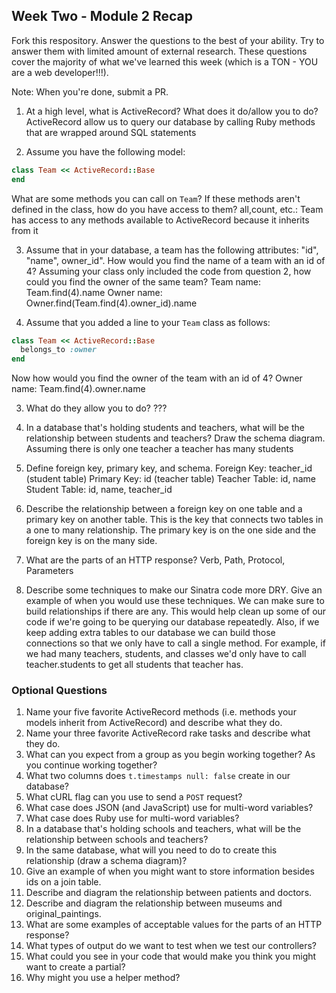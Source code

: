 ## Week Two - Module 2 Recap

Fork this respository. Answer the questions to the best of your ability. Try to answer them with limited amount of external research. These questions cover the majority of what we've learned this week (which is a TON - YOU are a web developer!!!). 

Note: When you're done, submit a PR. 

1. At a high level, what is ActiveRecord? What does it do/allow you to do?
ActiveRecord allow us to query our database by calling Ruby methods that are wrapped around SQL statements

2. Assume you have the following model:

```ruby
class Team << ActiveRecord::Base
end
```

What are some methods you can call on `Team`? If these methods aren't defined in the class, how do you have access to them?
all,count, etc.: Team has access to any methods available to ActiveRecord because it inherits from it

3. Assume that in your database, a team has the following attributes: "id", "name", owner_id". How would you find the name of a team with an id of 4? Assuming your class only included the code from question 2, how could you find the owner of the same team?
Team name: Team.find(4).name
Owner name: Owner.find(Team.find(4).owner_id).name 



4. Assume that you added a line to your `Team` class as follows:

```ruby
class Team << ActiveRecord::Base
  belongs_to :owner
end
```

Now how would you find the owner of the team with an id of 4?
Owner name: Team.find(4).owner.name

3. What do they allow you to do?
???
7. In a database that's holding students and teachers, what will be the relationship between students and teachers? Draw the schema diagram.
Assuming there is only one teacher a teacher has many students
8. Define foreign key, primary key, and schema.
Foreign Key: teacher_id (student table)
Primary Key: id (teacher table)
Teacher Table: id, name
Student Table: id, name, teacher_id

9. Describe the relationship between a foreign key on one table and a primary key on another table.
This is the key that connects two tables in a one to many relationship. The primary key is on the one side and the foreign key is on the many side.
10. What are the parts of an HTTP response?
Verb, Path, Protocol, Parameters
11. Describe some techniques to make our Sinatra code more DRY. Give an example of when you would use these techniques.
We can make sure to build relationships if there are any. This would help clean up some of our code if we're going to be querying our database repeatedly. Also, if we keep adding extra tables to our database we can build those connections so that we only have to call a single method. For example, if we had many teachers, students, and classes we'd only have to call teacher.students to get all students that teacher has.

### Optional Questions

1. Name your five favorite ActiveRecord methods (i.e. methods your models inherit from ActiveRecord) and describe what they do.
2. Name your three favorite ActiveRecord rake tasks and describe what they do.
4. What can you expect from a group as you begin working together? As you continue working together?
5. What two columns does `t.timestamps null: false` create in our database?
6. What cURL flag can you use to send a `POST` request?
7. What case does JSON (and JavaScript) use for multi-word variables?
8. What case does Ruby use for multi-word variables?
9. In a database that's holding schools and teachers, what will be the relationship between schools and teachers?
10. In the same database, what will you need to do to create this relationship (draw a schema diagram)?
11. Give an example of when you might want to store information besides ids on a join table.
12. Describe and diagram the relationship between patients and doctors.
13. Describe and diagram the relationship between museums and original_paintings.
14. What are some examples of acceptable values for the parts of an HTTP response?
15. What types of output do we want to test when we test our controllers?
16. What could you see in your code that would make you think you might want to create a partial?
17. Why might you use a helper method?
